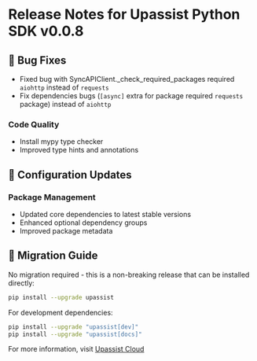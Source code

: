 # Release Notes for Upassist Python SDK v0.0.8

## 🐛 Bug Fixes
- Fixed bug with SyncAPIClient._check_required_packages required `aiohttp` instead of `requests`
- Fix dependencies bugs (`[async]` extra for package required `requests` package) instead of `aiohttp`

### Code Quality
- Install mypy type checker
- Improved type hints and annotations

## 🔧 Configuration Updates

### Package Management
- Updated core dependencies to latest stable versions
- Enhanced optional dependency groups
- Improved package metadata

## 📝 Migration Guide
No migration required - this is a non-breaking release that can be installed directly:

```bash
pip install --upgrade upassist
```

For development dependencies:
```bash
pip install --upgrade "upassist[dev]"
pip install --upgrade "upassist[docs]"
```

For more information, visit [Upassist Cloud](https://upassist.cloud/)
